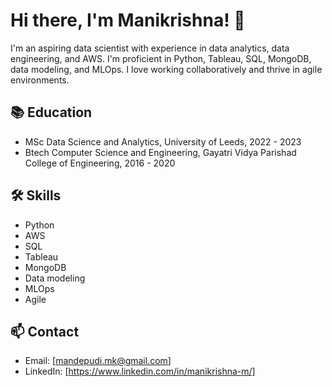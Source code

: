 # Hi there, I'm Manikrishna! 👋

I'm an aspiring data scientist with experience in data analytics, data engineering, and AWS. I'm proficient in Python, Tableau, SQL, MongoDB, data modeling, and MLOps. I love working collaboratively and thrive in agile environments.

## 📚 Education

- MSc Data Science and Analytics, University of Leeds, 2022 - 2023
- Btech Computer Science and Engineering, Gayatri Vidya Parishad College of Engineering, 2016 - 2020


## 🛠️ Skills

- Python
- AWS
- SQL
- Tableau
- MongoDB
- Data modeling
- MLOps
- Agile

## 📫 Contact

- Email: [mandepudi.mk@gmail.com]
- LinkedIn: [https://www.linkedin.com/in/manikrishna-m/]
